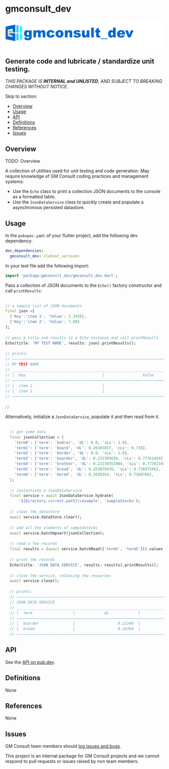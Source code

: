 <!-- 
BSD 3-Clause License
Copyright (c) 2022, GM Consult Pty Ltd
All rights reserved. 
-->

# gmconsult_dev

[![GM Consult Pty Ltd](https://raw.githubusercontent.com/GM-Consult-Pty-Ltd/gmconsult_dev/main/assets/images/gmconsult_dev_header.png?raw=true "GM Consult Pty Ltd")](https://github.com/GM-Consult-Pty-Ltd)
## **Generate code and lubricate / standardize unit testing.**

*THIS PACKAGE IS **INTERNAL and UNLISTED**, AND SUBJECT TO BREAKING CHANGES WITHOUT NOTICE.*

Skip to section:
- [Overview](#overview)
- [Usage](#usage)
- [API](#api)
- [Definitions](#definitions)
- [References](#references)
- [Issues](#issues)

## Overview

TODO: Overview

A collection of utilities used for unit testing and code generation.  May require knowledge of
GM Consult coding practices and management systems:

* Use the `Echo` class to print a collection JSON documents to the console as a formatted table.
* Use the `JsonDataService` class to quickly create and populate a asynchronous persisted datastore.

## Usage

In the `pubspec.yaml` of your flutter project, add the following dev dependency:

```yaml
dev_dependencies:
  gmconsult_dev: <latest_version>
```

In your test file add the following import:

```dart
import 'package:gmconsult_dev/gmconsult_dev.dart';
```

Pass a collection of JSON documents to the `Echo()` factory constructor and call `printResults`:
```dart

// a sample list of JSON documents
final json =[
  {'Key':'item 1', 'Value': 1.3456},
  {'Key':'item 2', 'Value': 7.89}
];

// pass a title and results to a Echo instance and call printResults
Echo(title: 'MY TEST NAME', results: json).printResults();

// prints:
// —————————————————————————————————————————————————————————————————————————————————
// MY TEST NAME                                                                     
// _________________________________________________________________________________
// │  Key                                  │                 Value                 │
// —————————————————————————————————————————————————————————————————————————————————
// │  item 1                               │                               1.3456  │
// │  item 2                               │                               7.8900  │
// —————————————————————————————————————————————————————————————————————————————————

//
```

Alternatively, initialize a `JsonDataService`, populate it and then read from it.

```dart

  // get some data
  final jsonCollection = {
    'term0': {'term': 'bodrer', 'dL': 0.0, 'cLs': 1.0},
    'term1': {'term': 'board', 'dL': 0.26303837, 'cLs': 0.736},
    'term2': {'term': 'border', 'dL': 0.0, 'cLs': 1.0},
    'term3': {'term': 'boarder', 'dL': 0.222395656, 'cLs': 0.77761454},
    'term4': {'term': 'brother', 'dL': 0.22239353904, 'cLs': 0.7776134576},
    'term5': {'term': 'broad', 'dL': 0.263035476, 'cLs': 0.73697546},
    'term6': {'term': 'bored', 'dL': 0.2630354, 'cLs': 0.7369766},
  };

  // instantiate a JsonDataService
  final service = await JsonDataService.hydrate(
      '${Directory.current.path}\\example', 'sampleStocks');

  // clear the datastore
  await service.dataStore.clear();

  // add all the elements of sampleStocks
  await service.batchUpsert(jsonCollection);

  // read a few records
  final results = (await service.batchRead(['term3', 'term5'])).values.toList();

  // print the records
  Echo(title: 'JSON DATA SERVICE', results: results).printResults();

  // close the service, releasing the resources
  await service.close();

  // prints:
  // ———————————————————————————————————————————————————————————————————————————————————
  // JSON DATA SERVICE                                                                  
  // ___________________________________________________________________________________
  // │  term                  │             dL             │            cLs            │
  // ———————————————————————————————————————————————————————————————————————————————————
  // │  boarder               │                   0.22240  │                  0.77761  │
  // │  broad                 │                   0.26304  │                  0.73698  │
  // ———————————————————————————————————————————————————————————————————————————————————

```


## API

See the [API on pub.dev](https://pub.dev/documentation/gmconsult_dev/latest/).

## Definitions

None

## References

None

## Issues

GM Consult team members should [log issues and bugs](https://github.com/GM-Consult-Pty-Ltd/gmconsult_dev/issues).  

This project is an internal package for GM Consult projects and we cannot respond to pull requests or issues raised by non team members.


